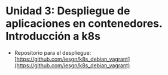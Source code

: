 # Unidad 3: Despliegue de aplicaciones en contenedores. Introducción a k8s

* Repositorio para el despliegue: [https://github.com/iesgn/k8s_debian_vagrant](https://github.com/iesgn/k8s_debian_vagrant)
